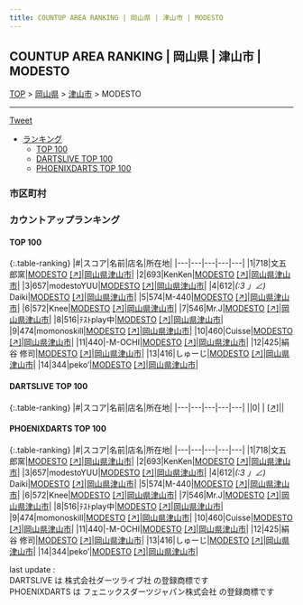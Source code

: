 ```yaml
---
title: COUNTUP AREA RANKING | 岡山県 | 津山市 | MODESTO
---
```

## COUNTUP AREA RANKING | 岡山県 | 津山市 | MODESTO

[TOP](/darts/rank/) > [岡山県](/darts/rank/岡山県/) > [津山市](/darts/rank/岡山県/津山市/) > MODESTO

___

<a href="https://twitter.com/share?ref_src=twsrc%5Etfw" data-text="COUNTUP AREA RANKING | 岡山県津山市MODESTO" class="twitter-share-button" data-hashtags="DARTSLIVE,PHOENIXDARTS,darts,ダーツ" data-show-count="false">Tweet</a>

* [ランキング](#カウントアップランキング)
    * [TOP 100](#top-100)
    * [DARTSLIVE TOP 100](#dartslive-top-100)
    * [PHOENIXDARTS TOP 100](#phoenixdarts-top-100)

### 市区町村

<ul>

</ul>

### カウントアップランキング

#### TOP 100



{:.table-ranking}
|#|スコア|名前|店名|所在地|
|---|---|---|---|---|
|1|718|<span class="rank-name-pd">文五郎窯</span>|<a href="/darts/rank/shops/9276.html">MODESTO</a> <a href="https://vs.phoenixdarts.com/jp/shop/shopDetailInfo/s_9276?s_seq=9276">[↗]</a>|<a href="/darts/rank/岡山県/津山市">岡山県津山市</a>|
|2|693|<span class="rank-name-pd">KenKen</span>|<a href="/darts/rank/shops/9276.html">MODESTO</a> <a href="https://vs.phoenixdarts.com/jp/shop/shopDetailInfo/s_9276?s_seq=9276">[↗]</a>|<a href="/darts/rank/岡山県/津山市">岡山県津山市</a>|
|3|657|<span class="rank-name-pd">modestoYUU</span>|<a href="/darts/rank/shops/9276.html">MODESTO</a> <a href="https://vs.phoenixdarts.com/jp/shop/shopDetailInfo/s_9276?s_seq=9276">[↗]</a>|<a href="/darts/rank/岡山県/津山市">岡山県津山市</a>|
|4|612|<span class="rank-name-pd">_(:3 」∠)_ Daiki</span>|<a href="/darts/rank/shops/9276.html">MODESTO</a> <a href="https://vs.phoenixdarts.com/jp/shop/shopDetailInfo/s_9276?s_seq=9276">[↗]</a>|<a href="/darts/rank/岡山県/津山市">岡山県津山市</a>|
|5|574|<span class="rank-name-pd">M-440</span>|<a href="/darts/rank/shops/9276.html">MODESTO</a> <a href="https://vs.phoenixdarts.com/jp/shop/shopDetailInfo/s_9276?s_seq=9276">[↗]</a>|<a href="/darts/rank/岡山県/津山市">岡山県津山市</a>|
|6|572|<span class="rank-name-pd">Knee</span>|<a href="/darts/rank/shops/9276.html">MODESTO</a> <a href="https://vs.phoenixdarts.com/jp/shop/shopDetailInfo/s_9276?s_seq=9276">[↗]</a>|<a href="/darts/rank/岡山県/津山市">岡山県津山市</a>|
|7|546|<span class="rank-name-pd">Mr.J</span>|<a href="/darts/rank/shops/9276.html">MODESTO</a> <a href="https://vs.phoenixdarts.com/jp/shop/shopDetailInfo/s_9276?s_seq=9276">[↗]</a>|<a href="/darts/rank/岡山県/津山市">岡山県津山市</a>|
|8|516|<span class="rank-name-pd">ﾃｽﾄplay中</span>|<a href="/darts/rank/shops/9276.html">MODESTO</a> <a href="https://vs.phoenixdarts.com/jp/shop/shopDetailInfo/s_9276?s_seq=9276">[↗]</a>|<a href="/darts/rank/岡山県/津山市">岡山県津山市</a>|
|9|474|<span class="rank-name-pd">momonoskill</span>|<a href="/darts/rank/shops/9276.html">MODESTO</a> <a href="https://vs.phoenixdarts.com/jp/shop/shopDetailInfo/s_9276?s_seq=9276">[↗]</a>|<a href="/darts/rank/岡山県/津山市">岡山県津山市</a>|
|10|460|<span class="rank-name-pd">Cuisse</span>|<a href="/darts/rank/shops/9276.html">MODESTO</a> <a href="https://vs.phoenixdarts.com/jp/shop/shopDetailInfo/s_9276?s_seq=9276">[↗]</a>|<a href="/darts/rank/岡山県/津山市">岡山県津山市</a>|
|11|440|<span class="rank-name-pd">-M-OCHI</span>|<a href="/darts/rank/shops/9276.html">MODESTO</a> <a href="https://vs.phoenixdarts.com/jp/shop/shopDetailInfo/s_9276?s_seq=9276">[↗]</a>|<a href="/darts/rank/岡山県/津山市">岡山県津山市</a>|
|12|425|<span class="rank-name-pd">絹谷 修司</span>|<a href="/darts/rank/shops/9276.html">MODESTO</a> <a href="https://vs.phoenixdarts.com/jp/shop/shopDetailInfo/s_9276?s_seq=9276">[↗]</a>|<a href="/darts/rank/岡山県/津山市">岡山県津山市</a>|
|13|416|<span class="rank-name-pd">しゅーじ</span>|<a href="/darts/rank/shops/9276.html">MODESTO</a> <a href="https://vs.phoenixdarts.com/jp/shop/shopDetailInfo/s_9276?s_seq=9276">[↗]</a>|<a href="/darts/rank/岡山県/津山市">岡山県津山市</a>|
|14|344|<span class="rank-name-pd">peko’</span>|<a href="/darts/rank/shops/9276.html">MODESTO</a> <a href="https://vs.phoenixdarts.com/jp/shop/shopDetailInfo/s_9276?s_seq=9276">[↗]</a>|<a href="/darts/rank/岡山県/津山市">岡山県津山市</a>|


#### DARTSLIVE TOP 100



{:.table-ranking}
|#|スコア|名前|店名|所在地|
|---|---|---|---|---|
||0|<span class="rank-name-dl"> </span>|<a href="/darts/rank/shops/.html"></a> <a href="">[↗]</a>|<a href="/darts/rank//"></a>|


#### PHOENIXDARTS TOP 100



{:.table-ranking}
|#|スコア|名前|店名|所在地|
|---|---|---|---|---|
|1|718|<span class="rank-name-pd">文五郎窯</span>|<a href="/darts/rank/shops/9276.html">MODESTO</a> <a href="https://vs.phoenixdarts.com/jp/shop/shopDetailInfo/s_9276?s_seq=9276">[↗]</a>|<a href="/darts/rank/岡山県/津山市">岡山県津山市</a>|
|2|693|<span class="rank-name-pd">KenKen</span>|<a href="/darts/rank/shops/9276.html">MODESTO</a> <a href="https://vs.phoenixdarts.com/jp/shop/shopDetailInfo/s_9276?s_seq=9276">[↗]</a>|<a href="/darts/rank/岡山県/津山市">岡山県津山市</a>|
|3|657|<span class="rank-name-pd">modestoYUU</span>|<a href="/darts/rank/shops/9276.html">MODESTO</a> <a href="https://vs.phoenixdarts.com/jp/shop/shopDetailInfo/s_9276?s_seq=9276">[↗]</a>|<a href="/darts/rank/岡山県/津山市">岡山県津山市</a>|
|4|612|<span class="rank-name-pd">_(:3 」∠)_ Daiki</span>|<a href="/darts/rank/shops/9276.html">MODESTO</a> <a href="https://vs.phoenixdarts.com/jp/shop/shopDetailInfo/s_9276?s_seq=9276">[↗]</a>|<a href="/darts/rank/岡山県/津山市">岡山県津山市</a>|
|5|574|<span class="rank-name-pd">M-440</span>|<a href="/darts/rank/shops/9276.html">MODESTO</a> <a href="https://vs.phoenixdarts.com/jp/shop/shopDetailInfo/s_9276?s_seq=9276">[↗]</a>|<a href="/darts/rank/岡山県/津山市">岡山県津山市</a>|
|6|572|<span class="rank-name-pd">Knee</span>|<a href="/darts/rank/shops/9276.html">MODESTO</a> <a href="https://vs.phoenixdarts.com/jp/shop/shopDetailInfo/s_9276?s_seq=9276">[↗]</a>|<a href="/darts/rank/岡山県/津山市">岡山県津山市</a>|
|7|546|<span class="rank-name-pd">Mr.J</span>|<a href="/darts/rank/shops/9276.html">MODESTO</a> <a href="https://vs.phoenixdarts.com/jp/shop/shopDetailInfo/s_9276?s_seq=9276">[↗]</a>|<a href="/darts/rank/岡山県/津山市">岡山県津山市</a>|
|8|516|<span class="rank-name-pd">ﾃｽﾄplay中</span>|<a href="/darts/rank/shops/9276.html">MODESTO</a> <a href="https://vs.phoenixdarts.com/jp/shop/shopDetailInfo/s_9276?s_seq=9276">[↗]</a>|<a href="/darts/rank/岡山県/津山市">岡山県津山市</a>|
|9|474|<span class="rank-name-pd">momonoskill</span>|<a href="/darts/rank/shops/9276.html">MODESTO</a> <a href="https://vs.phoenixdarts.com/jp/shop/shopDetailInfo/s_9276?s_seq=9276">[↗]</a>|<a href="/darts/rank/岡山県/津山市">岡山県津山市</a>|
|10|460|<span class="rank-name-pd">Cuisse</span>|<a href="/darts/rank/shops/9276.html">MODESTO</a> <a href="https://vs.phoenixdarts.com/jp/shop/shopDetailInfo/s_9276?s_seq=9276">[↗]</a>|<a href="/darts/rank/岡山県/津山市">岡山県津山市</a>|
|11|440|<span class="rank-name-pd">-M-OCHI</span>|<a href="/darts/rank/shops/9276.html">MODESTO</a> <a href="https://vs.phoenixdarts.com/jp/shop/shopDetailInfo/s_9276?s_seq=9276">[↗]</a>|<a href="/darts/rank/岡山県/津山市">岡山県津山市</a>|
|12|425|<span class="rank-name-pd">絹谷 修司</span>|<a href="/darts/rank/shops/9276.html">MODESTO</a> <a href="https://vs.phoenixdarts.com/jp/shop/shopDetailInfo/s_9276?s_seq=9276">[↗]</a>|<a href="/darts/rank/岡山県/津山市">岡山県津山市</a>|
|13|416|<span class="rank-name-pd">しゅーじ</span>|<a href="/darts/rank/shops/9276.html">MODESTO</a> <a href="https://vs.phoenixdarts.com/jp/shop/shopDetailInfo/s_9276?s_seq=9276">[↗]</a>|<a href="/darts/rank/岡山県/津山市">岡山県津山市</a>|
|14|344|<span class="rank-name-pd">peko’</span>|<a href="/darts/rank/shops/9276.html">MODESTO</a> <a href="https://vs.phoenixdarts.com/jp/shop/shopDetailInfo/s_9276?s_seq=9276">[↗]</a>|<a href="/darts/rank/岡山県/津山市">岡山県津山市</a>|


<div class="footer border-top border-gray-light mt-5 pt-3 text-right text-gray">
    last update : <span style="font-weight: italic" id="foot_last_modified"></span><br />
    DARTSLIVE は 株式会社ダーツライブ社 の登録商標です<br />
    PHOENIXDARTS は フェニックスダーツジャパン株式会社 の登録商標です<br />
</div>

<script src="https://cdnjs.cloudflare.com/ajax/libs/jquery.tablesorter/2.31.3/js/jquery.tablesorter.min.js" integrity="sha512-qzgd5cYSZcosqpzpn7zF2ZId8f/8CHmFKZ8j7mU4OUXTNRd5g+ZHBPsgKEwoqxCtdQvExE5LprwwPAgoicguNg==" crossorigin="anonymous" referrerpolicy="no-referrer"></script>
<link rel="stylesheet" href="https://cdnjs.cloudflare.com/ajax/libs/jquery.tablesorter/2.31.3/css/theme.default.min.css" integrity="sha512-wghhOJkjQX0Lh3NSWvNKeZ0ZpNn+SPVXX1Qyc9OCaogADktxrBiBdKGDoqVUOyhStvMBmJQ8ZdMHiR3wuEq8+w==" crossorigin="anonymous" referrerpolicy="no-referrer" />
<script>
$(function() {
    $(".table-ranking").tablesorter({sortList:[[0, 0]]});
    $("#foot_last_modified").text(formatDate(new Date(document.lastModified), 'yyyy-MM-dd HH:mm:ss'));
});
</script>

<script async src="https://platform.twitter.com/widgets.js" charset="utf-8"></script>